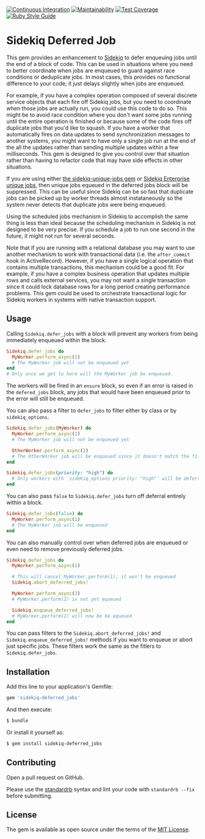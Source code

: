 [![Continuous Integration](https://github.com/bdurand/sidekiq-deferred_jobs/actions/workflows/continuous_integration.yml/badge.svg)](https://github.com/bdurand/sidekiq-deferred_jobs/actions/workflows/continuous_integration.yml)
[![Maintainability](https://api.codeclimate.com/v1/badges/3f5fb49ca1d03f698d5b/maintainability)](https://codeclimate.com/github/bdurand/sidekiq-deferred_jobs/maintainability)
[![Test Coverage](https://api.codeclimate.com/v1/badges/3f5fb49ca1d03f698d5b/test_coverage)](https://codeclimate.com/github/bdurand/sidekiq-deferred_jobs/test_coverage)
[![Ruby Style Guide](https://img.shields.io/badge/code_style-standard-brightgreen.svg)](https://github.com/testdouble/standard)

# Sidekiq Deferred Job

This gem provides an enhancement to [Sidekiq](https://github.com/mperham/sidekiq) to defer enqueuing jobs until the end of a block of code. This can be used in situations where you need to better coordinate when jobs are enqueued to guard against race conditions or deduplicate jobs. In most cases, this provides no functional difference to your code; it just delays slightly when jobs are enqueued.

For example, if you have a complex operation composed of several discrete service objects that each fire off Sidekiq jobs, but you need to coordinate when those jobs are actually run, you could use this code to do so. This might be to avoid race condition where you don't want some jobs running until the entire operation is finished or because some of the code fires off duplicate jobs that you'd like to squash. If you have a worker that automatically fires on data updates to send synchronization messages to another systems, you might want to have only a single job run at the end of the all the updates rather than sending multiple updates within a few milliseconds. This gem is designed to give you control over that situation rather than having to refactor code that may have side effects in other situations.

If you are using either [the sidekiq-unique-jobs gem](https://github.com/mhenrixon/sidekiq-unique-jobs) or [Sidekiq Enterprise unique jobs](https://github.com/mperham/sidekiq/wiki/Ent-Unique-Jobs), then unique jobs equeued in the deferred jobs block will be suppressed. This can be useful since Sidekiq can be so fast that duplicate jobs can be picked up by worker threads almost instataneously so the system never detects that duplicate jobs were being enqueued.

Using the scheduled jobs mechanism in Sidekiq to accomplish the same thing is less than ideal because the scheduling mechanism in Sidekiq is not designed to be very precise. If you schedule a job to run one second in the future, it might not run for several seconds.

Note that if you are running with a relational database you may want to use another mechanism to work with transactional data (i.e. the `after_commit` hook in ActiveRecord). However, if you have a single logical operation that contains multiple transactions, this mechanism could be a good fit. For example, if you have a complex business operation that updates multiple rows and calls external services, you may not want a single transaction since it could lock database rows for a long period creating performance problems. This gem could be used to orchestrate transactional logic for Sidekiq workers in systems with native transaction support.

## Usage

Calling `Sidekiq.defer_jobs` with a block will prevent any workers from being immediately enqueued within the block.

```ruby
Sidekiq.defer_jobs do
  MyWorker.perform_async(1)
  # The MyWorker job will not be enqueued yet
end
# Only once we get to here will the MyWorker job be enqueued.
```

The workers will be fired in an `ensure` block, so even if an error is raised in the `defered_jobs` block, any jobs that would have been enqueued prior to the error will still be enqueued.

You can also pass a filter to `defer_jobs` to filter either by class or by `sidekiq_options`.

```ruby
Sidekiq.defer_jobs(MyWorker) do
  MyWorker.perform_async(1)
  # The MyWorker job will not be enqueued yet

  OtherWorker.perform_async(2)
  # The OtherWorker job will be enqueued since it doesn't match the filter
end

Sidekiq.defer_jobs(priority: "high") do
  # Only workers with `sidekiq_options priority: "high"` will be deferred
end
```

You can also pass `false` to `Sidekiq.defer_jobs` turn off deferral entirely within a block.

```ruby
Sidekiq.defer_jobs(false) do
  MyWorker.perform_async(1)
  # The MyWorker job will be enqueued
end
```

You can also manually control over when deferred jobs are enqueued or even need to remove previously deferred jobs.

```ruby
Sidekiq.defer_jobs do
  MyWorker.perform_async(1)

  # This will cancel MyWorker.perform(1); it won't be enqueued
  Sidekiq.abort_deferred_jobs!

  MyWorker.perform_async(2)
  # MyWorker.perform(2) is not yet equeued

  Sidekiq.enqueue_deferred_jobs!
  # MyWorker.perform(2) will now be be equeued
end
```

You can pass filters to the `Sidekiq.abort_deferred_jobs!` and `Sidekiq.enqueue_deferred_jobs!` methods if you want to enqueue or abort just specific jobs. These filters work the same as the fitlers to `Sidekiq.defer_jobs`.

## Installation

Add this line to your application's Gemfile:

```ruby
gem 'sidekiq-deferred_jobs'
```

And then execute:
```bash
$ bundle
```

Or install it yourself as:
```bash
$ gem install sidekiq-deferred_jobs
```

## Contributing

Open a pull request on GitHub.

Please use the [standardrb](https://github.com/testdouble/standard) syntax and lint your code with `standardrb --fix` before submitting.

## License

The gem is available as open source under the terms of the [MIT License](https://opensource.org/licenses/MIT).
